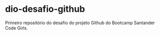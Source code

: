 # dio-desafio-github
Primeiro repositório do desafio do projeto Github do Bootcamp Santander Code Girls. 
